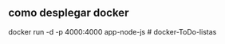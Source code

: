 ## como desplegar docker
docker run -d -p 4000:4000 app-node-js 
#   d o c k e r - T o D o - l i s t a s  
 